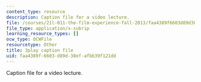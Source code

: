 ```yaml
---
content_type: resource
description: Caption file for a video lecture.
file: /courses/21l-011-the-film-experience-fall-2013/faa4389f6603d89d38efafbb39f121dd_BgozyEIGsuc.srt
file_type: application/x-subrip
learning_resource_types: []
ocw_type: OCWFile
resourcetype: Other
title: 3play caption file
uid: faa4389f-6603-d89d-38ef-afbb39f121dd
---
```

Caption file for a video lecture.

